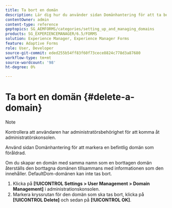 ```yaml
---
title: Ta bort en domän
description: Lär dig hur du använder sidan Domänhantering för att ta bort en domän eller markera en befintlig domän som föråldrad.
contentOwner: admin
content-type: reference
geptopics: SG_AEMFORMS/categories/setting_up_and_managing_domains
products: SG_EXPERIENCEMANAGER/6.5/FORMS
solution: Experience Manager, Experience Manager Forms
feature: Adaptive Forms
role: User, Developer
source-git-commit: eded255b54ff83f60f73cece8824c778d3a87680
workflow-type: tm+mt
source-wordcount: '98'
ht-degree: 0%

---
```


# Ta bort en domän {#delete-a-domain}

>[!NOTE]
> 
> Kontrollera att användaren har administratörsbehörighet för att komma åt administratörskonsolen.

Använd sidan Domänhantering för att markera en befintlig domän som föråldrad.

Om du skapar en domän med samma namn som en borttagen domän återställs den borttagna domänen tillsammans med informationen som den innehåller. DefaultDom-domänen kan inte tas bort.

1. Klicka på **[!UICONTROL Settings > User Management > Domain Management]** i administrationskonsolen.
1. Markera kryssrutan för den domän som ska tas bort, klicka på **[!UICONTROL Delete]** och sedan på **[!UICONTROL OK]**.
